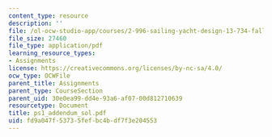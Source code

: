 ```yaml
---
content_type: resource
description: ''
file: /ol-ocw-studio-app/courses/2-996-sailing-yacht-design-13-734-fall-2003/fd9a047f53735fefbc4bdf7f3e204553_ps1_addendum_sol.pdf
file_size: 27460
file_type: application/pdf
learning_resource_types:
- Assignments
license: https://creativecommons.org/licenses/by-nc-sa/4.0/
ocw_type: OCWFile
parent_title: Assignments
parent_type: CourseSection
parent_uid: 30e0ea99-dd4e-93a6-af07-00d812710639
resourcetype: Document
title: ps1_addendum_sol.pdf
uid: fd9a047f-5373-5fef-bc4b-df7f3e204553
---
```

